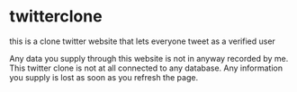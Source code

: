 # twitterclone
this is a clone twitter website that lets everyone tweet as a verified user

Any data you supply through this website is not in anyway recorded by me. This twitter clone is not at all connected to any database.
Any information you supply is lost as soon as you refresh the page.
